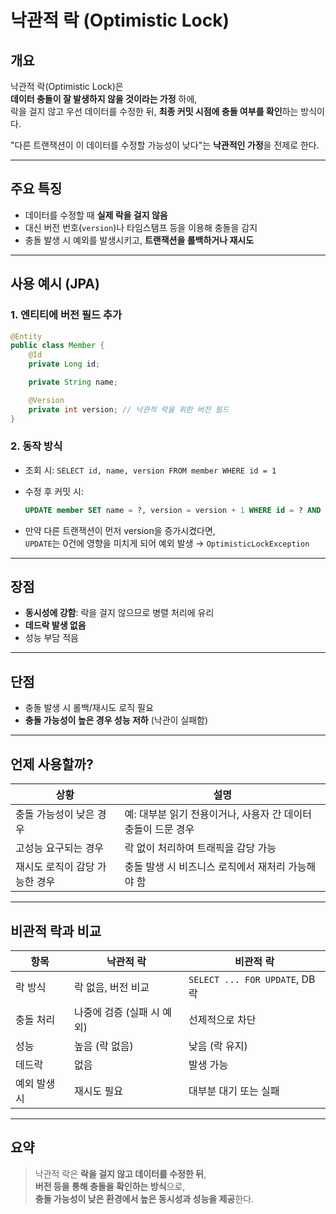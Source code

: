 # 낙관적 락 (Optimistic Lock)

## 개요

낙관적 락(Optimistic Lock)은  
**데이터 충돌이 잘 발생하지 않을 것이라는 가정** 하에,  
락을 걸지 않고 우선 데이터를 수정한 뒤, **최종 커밋 시점에 충돌 여부를 확인**하는 방식이다.

"다른 트랜잭션이 이 데이터를 수정할 가능성이 낮다"는 **낙관적인 가정**을 전제로 한다.

---

## 주요 특징

- 데이터를 수정할 때 **실제 락을 걸지 않음**
- 대신 버전 번호(`version`)나 타임스탬프 등을 이용해 충돌을 감지
- 충돌 발생 시 예외를 발생시키고, **트랜잭션을 롤백하거나 재시도**

---

## 사용 예시 (JPA)

### 1. 엔티티에 버전 필드 추가

```java
@Entity
public class Member {
    @Id
    private Long id;

    private String name;

    @Version
    private int version; // 낙관적 락을 위한 버전 필드
}
```

### 2. 동작 방식

- 조회 시: `SELECT id, name, version FROM member WHERE id = 1`
- 수정 후 커밋 시:
  ```sql
  UPDATE member SET name = ?, version = version + 1 WHERE id = ? AND version = ?
  ```

- 만약 다른 트랜잭션이 먼저 version을 증가시켰다면,  
  `UPDATE`는 0건에 영향을 미치게 되어 예외 발생 → `OptimisticLockException`

---

## 장점

- **동시성에 강함**: 락을 걸지 않으므로 병렬 처리에 유리
- **데드락 발생 없음**
- 성능 부담 적음

---

## 단점

- 충돌 발생 시 롤백/재시도 로직 필요
- **충돌 가능성이 높은 경우 성능 저하** (낙관이 실패함)

---

## 언제 사용할까?

| 상황 | 설명 |
|------|------|
| 충돌 가능성이 낮은 경우 | 예: 대부분 읽기 전용이거나, 사용자 간 데이터 충돌이 드문 경우 |
| 고성능 요구되는 경우 | 락 없이 처리하여 트래픽을 감당 가능 |
| 재시도 로직이 감당 가능한 경우 | 충돌 발생 시 비즈니스 로직에서 재처리 가능해야 함 |

---

## 비관적 락과 비교

| 항목 | 낙관적 락 | 비관적 락 |
|------|------------|------------|
| 락 방식 | 락 없음, 버전 비교 | `SELECT ... FOR UPDATE`, DB 락 |
| 충돌 처리 | 나중에 검증 (실패 시 예외) | 선제적으로 차단 |
| 성능 | 높음 (락 없음) | 낮음 (락 유지) |
| 데드락 | 없음 | 발생 가능 |
| 예외 발생 시 | 재시도 필요 | 대부분 대기 또는 실패 |

---

## 요약

> 낙관적 락은 **락을 걸지 않고 데이터를 수정한 뒤**,  
> **버전 등을 통해 충돌을 확인하는 방식**으로,  
> **충돌 가능성이 낮은 환경에서 높은 동시성과 성능을 제공**한다.
